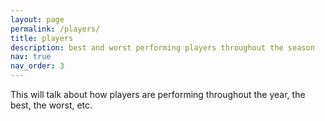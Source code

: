 ```yaml
---
layout: page
permalink: /players/
title: players
description: best and worst performing players throughout the season
nav: true
nav_order: 3
---
```


This will talk about how players are performing throughout the year, the best, the worst, etc.
